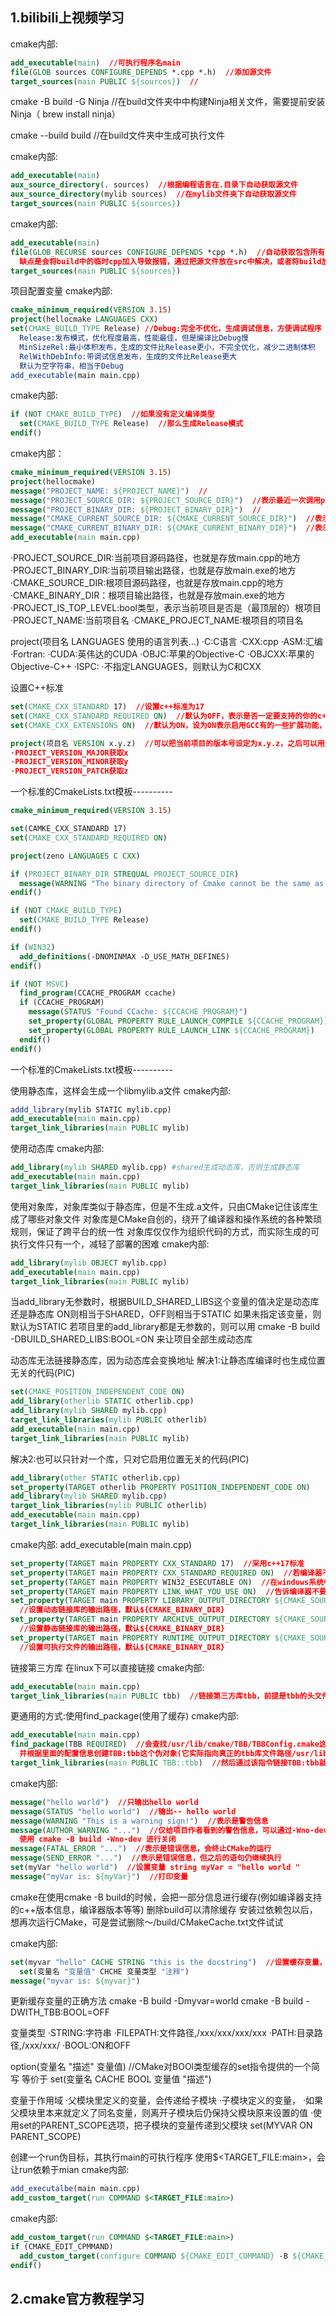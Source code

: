 ## 1.bilibili上视频学习

cmake内部:

```cmake
add_executable(main)  //可执行程序名main
file(GLOB sources CONFIGURE_DEPENDS *.cpp *.h)  //添加源文件
target_sources(main PUBLIC ${sources})  //
```


cmake -B build -G Ninja   //在build文件夹中中构建Ninja相关文件，需要提前安装Ninja（
  brew install ninja）

cmake --build build     //在build文件夹中生成可执行文件

cmake内部:

```cmake
add_executable(main)
aux_source_directory(. sources)  //根据编程语言在.目录下自动获取源文件
aux_source_directory(mylib sources)  //在mylib文件夹下自动获取源文件
target_sources(main PUBLIC ${sources})
```

cmake内部:

```cmake
add_executable(main)
file(GLOB_RECURSE sources CONFIGURE_DEPENDS *cpp *.h)  //自动获取包含所有子文件夹下的目录
  缺点是会将build中的临时cpp加入导致报错，通过把源文件放在src中解决，或者将build放在另一个目录中
target_sources(main PUBLIC ${sources})
```

项目配置变量
cmake内部:

```cmake
cmake_minimum_required(VERSION 3.15)
project(hellocmake LANGUAGES CXX)
set(CMAKE_BUILD_TYPE Release) //Debug:完全不优化，生成调试信息，方便调试程序
  Release:发布模式，优化程度最高，性能最佳，但是编译比Debug慢
  MinSizeRel:最小体积发布，生成的文件比Release更小，不完全优化，减少二进制体积
  RelWithDebInfo:带调试信息发布，生成的文件比Release更大
  默认为空字符串，相当于Debug
add_executable(main main.cpp)
```

cmake内部:

```cmake
if (NOT CMAKE_BUILD_TYPE)  //如果没有定义编译类型
  set(CMAKE_BUILD_TYPE Release)  //那么生成Release模式
endif()
```

cmake内部：

```cmake
cmake_minimum_required(VERSION 3.15)
project(hellocmake)
message("PROJECT_NAME: ${PROJECT_NAME}")  //
message("PROJECT_SOURCE_DIR: ${PROJECT_SOURCE_DIR}")  //表示最近一次调用project的CmakeLists.txt所在的源码目录
message("PROJECT_BINARY_DIR: ${PROJECT_BINARY_DIR}")  //
message("CMAKE_CURRENT_SOURCE_DIR: ${CMAKE_CURRENT_SOURCE_DIR}")  //表示当前源码目录的位置，例如～/hellocmake
message("CMAKE_CURRENT_BINARY_DIR: ${CMAKE_CURRENT_BINARY_DIR}")  //表示当前输出目录的位置，例如～/hellocmake/build
add_executable(main main.cpp)
```

·PROJECT_SOURCE_DIR:当前项目源码路径，也就是存放main.cpp的地方
·PROJECT_BINARY_DIR:当前项目输出路径，也就是存放main.exe的地方
·CMAKE_SOURCE_DIR:根项目源码路径，也就是存放main.cpp的地方
·CMAKE_BINARY_DIR：根项目输出路径，也就是存放main.exe的地方
·PROJECT_IS_TOP_LEVEL:bool类型，表示当前项目是否是（最顶层的）根项目
·PROJECT_NAME:当前项目名
·CMAKE_PROJECT_NAME:根项目的项目名

project(项目名 LANGUAGES 使用的语言列表...)
·C:C语言
·CXX:cpp
·ASM:汇编
·Fortran:
·CUDA:英伟达的CUDA
·OBJC:苹果的Objective-C
·OBJCXX:苹果的Objective-C++
·ISPC:
·不指定LANGUAGES，则默认为C和CXX

设置C++标准

```cmake
set(CMAKE_CXX_STANDARD 17)  //设置c++标准为17
set(CMAKE_CXX_STANDARD_REQUIRED ON)  //默认为OFF，表示是否一定要支持的你的c++标准，若为OFF的情况下，发现编译器不支持c++17，会默认调整到14给你用
set(CMAKE_CXX_EXTENSIONS ON)  //默认为ON，设为ON表示启用GCC有的一些扩展功能，OFF则关闭GCC的扩展功能，只使用标准的c++，要兼容其他编译器如MSVC的项目，会设为OFF防止不小心用了GCC才有的特性

project(项目名 VERSION x.y.z)  //可以把当前项目的版本号设定为x.y.z，之后可以用过PROJECT_VERSION来获取当前项目的版本号
·PROJECT_VERSION_MAJOR获取x
·PROJECT_VERSION_MINOR获取y
·PROJECT_VERSION_PATCH获取z
```

一个标准的CmakeLists.txt模板----------

```cmake
cmake_minimum_required(VERSION 3.15)

set(CAMKE_CXX_STANDARD 17)
set(CMAKE_CXX_STANDARD_REQUIRED ON)

project(zeno LANGUAGES C CXX)

if (PROJECT_BINARY_DIR STREQUAL PROJECT_SOURCE_DIR)
  message(WARNING "The binary directory of Cmake cannot be the same as source directory!")
endif()

if (NOT CMAKE_BUILD_TYPE)
  set(CMAKE_BUILD_TYPE Release)
endif()

if (WIN32)
  add_definitions(-DNOMINMAX -D_USE_MATH_DEFINES)
endif()

if (NOT MSVC)
  find_program(CCACHE_PROGRAM ccache)
  if (CCACHE_PROGRAM)
    message(STATUS "Found CCache: ${CCACHE_PROGRAM}")
    set_property(GLOBAL PROPERTY RULE_LAUNCH_COMPILE ${CCACHE_PROGRAM})
    set_property(GLOBAL PROPERTY RULE_LAUNCH_LINK ${CCACHE_PROGRAM})
  endif()
endif()
```

一个标准的CmakeLists.txt模板----------

使用静态库，这样会生成一个libmylib.a文件
cmake内部:

```cmake
addd_library(mylib STATIC mylib.cpp)
add_executable(main main.cpp)
target_link_libraries(main PUBLIC mylib)
```

使用动态库
cmake内部:

```cmake
add_library(mylib SHARED mylib.cpp) #shared生成动态库，否则生成静态库
add_executable(main main.cpp)
target_link_libraries(main PUBLIC mylib)
```

使用对象库，对象库类似于静态库，但是不生成.a文件，只由CMake记住该库生成了哪些对象文件
对象库是CMake自创的，绕开了编译器和操作系统的各种繁琐规则，保证了跨平台的统一性
对象库仅仅作为组织代码的方式，而实际生成的可执行文件只有一个，减轻了部署的困难
cmake内部:

```cmake
add_library(mylib OBJECT mylib.cpp)
add_executable(main main.cpp)
target_link_libraries(main PUBLIC mylib)
```

当add_library无参数时，根据BUILD_SHARED_LIBS这个变量的值决定是动态库还是静态库
ON则相当于SHARED，OFF则相当于STATIC
如果未指定该变量，则默认为STATIC
若项目里的add_library都是无参数的，则可以用
cmake -B build -DBUILD_SHARED_LIBS:BOOL=ON
来让项目全部生成动态库

动态库无法链接静态库，因为动态库会变换地址
解决1:让静态库编译时也生成位置无关的代码(PIC)

```cmake
set(CMAKE_POSITION_INDEPENDENT_CODE ON)
add_library(otherlib STATIC otherlib.cpp)
add_library(mylib SHARED mylib.cpp)
target_link_libraries(mylib PUBLIC otherlib)
add_executable(main main.cpp)
target_link_libraries(main PUBLIC mylib)
```

解决2:也可以只针对一个库，只对它启用位置无关的代码(PIC)

```cmake
add_library(other STATIC otherlib.cpp)
set_property(TARGET otherlib PROPERTY POSITION_INDEPENDENT_CODE ON)
add_library(mylib SHARED mylib.cpp)
target_link_libraries(mylib PUBLIC otherlib)
add_executable(main main.cpp)
target_link_libraries(main PUBLIC mylib)
```

cmake内部:
add_executable(main main.cpp)

```cmake
set_property(TARGET main PROPERTY CXX_STANDARD 17)  //采用c++17标准
set_property(TARGET main PROPERTY CXX_STANDARD_REQUIRED ON)  //若编译器不支持c++17则报错
set_property(TARGET main PROPERTY WIN32_ESECUTABLE ON)  //在windows系统中，运行时不启动控制台窗口，只有gui界面，默认OFF
set_property(TARGET main PROPERTY LINK_WHAT_YOU_USE ON)  //告诉编译器不要自动剔除没有引用符号的链接库，默认OFF
set_property(TARGET main PROPERTY LIBRARY_OUTPUT_DIRECTORY ${CMAKE_SOURCE_DIR}/lib)  
  //设置动态链接库的输出路径，默认${CMAKE_BINARY_DIR}
set_property(TARGET main PROPERTY ARCHIVE_OUTPUT_DIRECTORY ${CMAKE_SOURCE_DIR}/lib)
  //设置静态链接库的输出路径，默认${CMAKE_BINARY_DIR}
set_property(TARGET main PROPERTY RUNTIME_OUTPUT_DIRECTORY ${CMAKE_SOURCE_DIR}/bin)
  //设置可执行文件的输出路径，默认${CMAKE_BINARY_DIR}
```

链接第三方库
在linux下可以直接链接
cmake内部:

```cmake
add_executable(main main.cpp)
target_link_libraries(main PUBLIC tbb)  //链接第三方库tbb，前提是tbb的头文件在/usr/include
```

更通用的方式:使用find_package(使用了缓存)
cmake内部:

```cmake
add_executable(main main.cpp)
find_package(TBB REQUIRED)  //会查找/usr/lib/cmake/TBB/TBBConfig.cmake这个配置文件
  并根据里面的配置信息创建TBB:tbb这个伪对象(它实际指向真正的tbb库文件路径/usr/lib/libtbb.so)
target_link_libraries(main PUBLIC TBB::tbb)  //然后通过该指令链接TBB:tbb就能正常的工作了
```

cmake内部:

```cmake
message("hello world")  //只输出hello world
message(STATUS "hello world")  //输出-- hello world
message(WARNING "This is a warning sign!")  //表示是警告信息
message(AUTHOR_WARNING "...")  //仅给项目作者看到的警告信息，可以通过-Wno-dev关闭
  使用 cmake -B build -Wno-dev 进行关闭
message(FATAL_ERROR "...")  //表示是错误信息，会终止CMake的运行
message(SEND_ERROR "...")  //表示是错误信息，但之后的语句仍继续执行
set(myVar "hello world")  //设置变量 string myVar = "hello world "
message("myVar is: ${myVar}")  //打印变量
```

cmake在使用cmake -B build的时候，会把一部分信息进行缓存(例如编译器支持的c++版本信息，编译器版本等等)
删除build可以清除缓存
安装过依赖包以后，想再次运行CMake，可是尝试删除～/build/CMakeCache.txt文件试试

cmake内部:

```cmake
set(myvar "hello" CACHE STRING "this is the docstring")  //设置缓存变量，会出现在build/CMakeCache.txt里
  set(变量名 "变量值" CHCHE 变量类型 "注释")
message("myvar is: ${myvar}")
```

更新缓存变量的正确方法
cmake -B build -Dmyvar=world
cmake -B build -DWITH_TBB:BOOL=OFF

变量类型
·STRING:字符串
·FILEPATH:文件路径,/xxx/xxx/xxx/xxx
·PATH:目录路径,/xxx/xxx/
·BOOL:ON和OFF

option(变量名 "描述" 变量值)  //CMake对BOOl类型缓存的set指令提供的一个简写
等价于
set(变量名 CACHE BOOL 变量值 "描述")

变量于作用域
·父模块里定义的变量，会传递给子模块
·子模块定义的变量，
·如果父模块里本来就定义了同名变量，则离开子模块后仍保持父模块原来设置的值
·使用set的PARENT_SCOPE选项，把子模块的变量传递到父模块
  set(MYVAR ON PARENT_SCOPE)

创建一个run伪目标，其执行main的可执行程序
使用$<TARGET_FILE:main>，会让run依赖于mian
cmake内部:

```cmake
add_executalbe(main main.cpp)
add_custom_target(run COMMAND $<TARGET_FILE:main>)
```

cmake内部:

```cmake
add_custom_target(run COMMAND $<TARGET_FILE:main>)
if (CMAKE_EDIT_CPMMAND)
  add_custom_target(configure COMMAND ${CMAKE_EDIT_COMMAND} -B ${CMAKE_BINARY_DIR})
endif()
```



## 2.cmake官方教程学习

